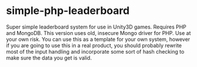 # simple-php-leaderboard
Super simple leaderboard system for use in Unity3D games.
Requires PHP and MongoDB. This version uses old, insecure Mongo driver for PHP. Use at your own risk.
You can use this as a template for your own system, however if you are going to use this in a real product, you should probably rewrite most of the input handling and incorporate some sort of hash checking to make sure the data you get is valid.

